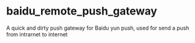 baidu_remote_push_gateway
=========================

A quick and dirty push gateway for Baidu yun push, used for send a push from intrarnet to internet
